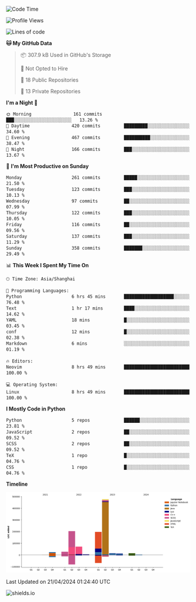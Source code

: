 <!--START_SECTION:waka-->
![Code Time](http://img.shields.io/badge/Code%20Time-413%20hrs%208%20mins-blue)

![Profile Views](http://img.shields.io/badge/Profile%20Views-0-blue)

![Lines of code](https://img.shields.io/badge/From%20Hello%20World%20I%27ve%20Written-1.1%20million%20lines%20of%20code-blue)

**🐱 My GitHub Data** 

> 📦 307.9 kB Used in GitHub's Storage 
 > 
> 🚫 Not Opted to Hire
 > 
> 📜 18 Public Repositories 
 > 
> 🔑 13 Private Repositories 
 > 
**I'm a Night 🦉** 

```text
🌞 Morning                161 commits         ███░░░░░░░░░░░░░░░░░░░░░░   13.26 % 
🌆 Daytime                420 commits         █████████░░░░░░░░░░░░░░░░   34.60 % 
🌃 Evening                467 commits         ██████████░░░░░░░░░░░░░░░   38.47 % 
🌙 Night                  166 commits         ███░░░░░░░░░░░░░░░░░░░░░░   13.67 % 
```
📅 **I'm Most Productive on Sunday** 

```text
Monday                   261 commits         █████░░░░░░░░░░░░░░░░░░░░   21.50 % 
Tuesday                  123 commits         ███░░░░░░░░░░░░░░░░░░░░░░   10.13 % 
Wednesday                97 commits          ██░░░░░░░░░░░░░░░░░░░░░░░   07.99 % 
Thursday                 122 commits         ███░░░░░░░░░░░░░░░░░░░░░░   10.05 % 
Friday                   116 commits         ██░░░░░░░░░░░░░░░░░░░░░░░   09.56 % 
Saturday                 137 commits         ███░░░░░░░░░░░░░░░░░░░░░░   11.29 % 
Sunday                   358 commits         ███████░░░░░░░░░░░░░░░░░░   29.49 % 
```


📊 **This Week I Spent My Time On** 

```text
🕑︎ Time Zone: Asia/Shanghai

💬 Programming Languages: 
Python                   6 hrs 45 mins       ███████████████████░░░░░░   76.48 % 
Text                     1 hr 17 mins        ████░░░░░░░░░░░░░░░░░░░░░   14.62 % 
YAML                     18 mins             █░░░░░░░░░░░░░░░░░░░░░░░░   03.45 % 
conf                     12 mins             █░░░░░░░░░░░░░░░░░░░░░░░░   02.38 % 
Markdown                 6 mins              ░░░░░░░░░░░░░░░░░░░░░░░░░   01.19 % 

🔥 Editors: 
Neovim                   8 hrs 49 mins       █████████████████████████   100.00 % 

💻 Operating System: 
Linux                    8 hrs 49 mins       █████████████████████████   100.00 % 
```

**I Mostly Code in Python** 

```text
Python                   5 repos             ██████░░░░░░░░░░░░░░░░░░░   23.81 % 
JavaScript               2 repos             ██░░░░░░░░░░░░░░░░░░░░░░░   09.52 % 
SCSS                     2 repos             ██░░░░░░░░░░░░░░░░░░░░░░░   09.52 % 
TeX                      1 repo              █░░░░░░░░░░░░░░░░░░░░░░░░   04.76 % 
CSS                      1 repo              █░░░░░░░░░░░░░░░░░░░░░░░░   04.76 % 
```



**Timeline**

![Lines of Code chart](https://raw.githubusercontent.com/kopp4/kopp4/main/assets/bar_graph.png)


 Last Updated on 21/04/2024 01:24:40 UTC
<!--END_SECTION:waka-->
![shields.io](https://img.shields.io/github/commit-activity/w/kopp4/kopp4?color=g&label=abusing%20bot&style=flat-square)
